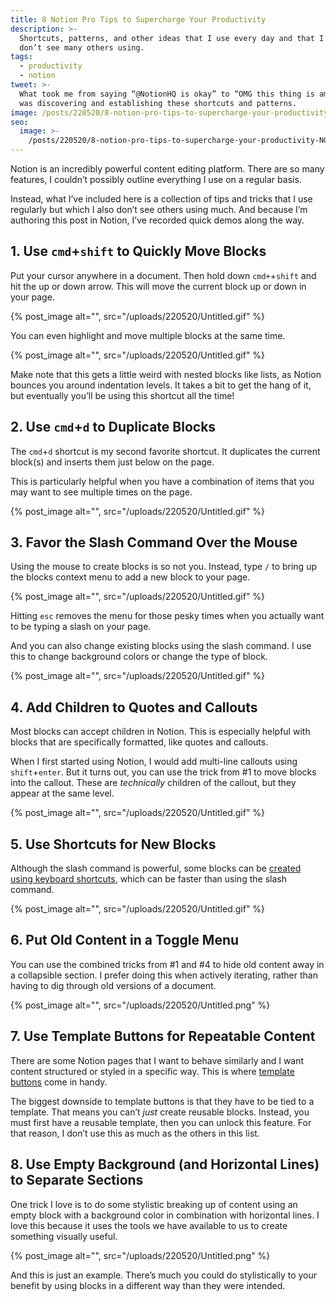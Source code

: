 ```yaml
---
title: 8 Notion Pro Tips to Supercharge Your Productivity
description: >-
  Shortcuts, patterns, and other ideas that I use every day and that I also
  don’t see many others using.
tags:
  - productivity
  - notion
tweet: >-
  What took me from saying “@NotionHQ is okay” to “OMG this thing is amazing”
  was discovering and establishing these shortcuts and patterns.
image: /posts/220520/8-notion-pro-tips-to-supercharge-your-productivity-bXRnKt-V.png
seo:
  image: >-
    /posts/220520/8-notion-pro-tips-to-supercharge-your-productivity-NGsQCE1X--meta.png
---
```


Notion is an incredibly powerful content editing platform. There are so many features, I couldn’t possibly outline everything I use on a regular basis.

Instead, what I’ve included here is a collection of tips and tricks that I use regularly but which I also don’t see others using much. And because I’m authoring this post in Notion, I’ve recorded quick demos along the way.

## 1. Use `cmd`+`shift` to Quickly Move Blocks

Put your cursor anywhere in a document. Then hold down `cmd+`+`shift` and hit the up or down arrow. This will move the current block up or down in your page.

{% post_image alt="", src="/uploads/220520/Untitled.gif" %}

You can even highlight and move multiple blocks at the same time.

{% post_image alt="", src="/uploads/220520/Untitled.gif" %}

Make note that this gets a little weird with nested blocks like lists, as Notion bounces you around indentation levels. It takes a bit to get the hang of it, but eventually you’ll be using this shortcut all the time!

## 2. Use `cmd`+`d` to Duplicate Blocks

The `cmd`+`d` shortcut is my second favorite shortcut. It duplicates the current block(s) and inserts them just below on the page.

This is particularly helpful when you have a combination of items that you may want to see multiple times on the page.

{% post_image alt="", src="/uploads/220520/Untitled.gif" %}

## 3. Favor the Slash Command Over the Mouse

Using the mouse to create blocks is so not you. Instead, type `/` to bring up the blocks context menu to add a new block to your page.

{% post_image alt="", src="/uploads/220520/Untitled.gif" %}

Hitting `esc` removes the menu for those pesky times when you actually want to be typing a slash on your page.

And you can also change existing blocks using the slash command. I use this to change background colors or change the type of block.

{% post_image alt="", src="/uploads/220520/Untitled.gif" %}

## 4. Add Children to Quotes and Callouts

Most blocks can accept children in Notion. This is especially helpful with blocks that are specifically formatted, like quotes and callouts.

When I first started using Notion, I would add multi-line callouts using `shift`+`enter`. But it turns out, you can use the trick from #1 to move blocks into the callout. These are _technically_ children of the callout, but they appear at the same level.

{% post_image alt="", src="/uploads/220520/Untitled.gif" %}

## 5. Use Shortcuts for New Blocks

Although the slash command is powerful, some blocks can be [created using keyboard shortcuts](https://www.notion.so/help/keyboard-shortcuts), which can be faster than using the slash command.

{% post_image alt="", src="/uploads/220520/Untitled.gif" %}

## 6. Put Old Content in a Toggle Menu

You can use the combined tricks from #1 and #4 to hide old content away in a collapsible section. I prefer doing this when actively iterating, rather than having to dig through old versions of a document.

{% post_image alt="", src="/uploads/220520/Untitled.png" %}

## 7. Use Template Buttons for Repeatable Content

There are some Notion pages that I want to behave similarly and I want content structured or styled in a specific way. This is where [template buttons](https://www.notion.so/help/template-buttons) come in handy.

The biggest downside to template buttons is that they have to be tied to a template. That means you can’t _just_ create reusable blocks. Instead, you must first have a reusable template, then you can unlock this feature. For that reason, I don’t use this as much as the others in this list.

## 8. Use Empty Background (and Horizontal Lines) to Separate Sections

One trick I love is to do some stylistic breaking up of content using an empty block with a background color in combination with horizontal lines. I love this because it uses the tools we have available to us to create something visually useful.

{% post_image alt="", src="/uploads/220520/Untitled.png" %}

And this is just an example. There’s much you could do stylistically to your benefit by using blocks in a different way than they were intended.
